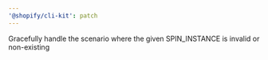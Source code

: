 ```yaml
---
'@shopify/cli-kit': patch
---
```


Gracefully handle the scenario where the given SPIN_INSTANCE is invalid or non-existing
